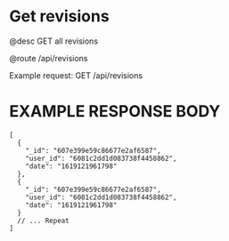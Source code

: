 # Get revisions
@desc GET all revisions

@route /api/revisions

Example request: GET /api/revisions

# EXAMPLE RESPONSE BODY
```
[
  {
    "_id": "607e399e59c86677e2af6587",
    "user_id": "6081c2dd1d083738f4458862",
    "date": "1619121961798"
  },
  {
    "_id": "607e399e59c86677e2af6587",
    "user_id": "6081c2dd1d083738f4458862",
    "date": "1619121961798"
  }
  // ... Repeat
]
```